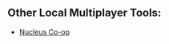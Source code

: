 ## Other Local Multiplayer Tools:
* [Nucleus Co-op](https://github.com/SplitScreen-Me/splitscreenme-nucleus/releases "Nucleus Co-op")
